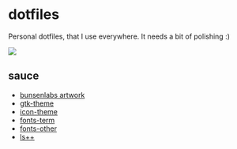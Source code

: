 # dotfiles
Personal dotfiles, that I use everywhere. It needs a bit of polishing :)

![](https://raw.githubusercontent.com/aktsbot/dotfiles/master/previews/clean.png)

## sauce
 - [bunsenlabs artwork](https://forums.bunsenlabs.org/viewtopic.php?id=54)
 - [gtk-theme](https://github.com/BunsenLabs/bunsen-themes)
 - [icon-theme](https://yadi.sk/d/kVzafq1ptMV4R)
 - [fonts-term](https://github.com/DaisukeAramaki/Dotfiles/tree/master/Dweep)
 - [fonts-other](https://github.com/whitelynx/artwiz-fonts-wl)
 - [ls++](https://github.com/trapd00r/ls--)
